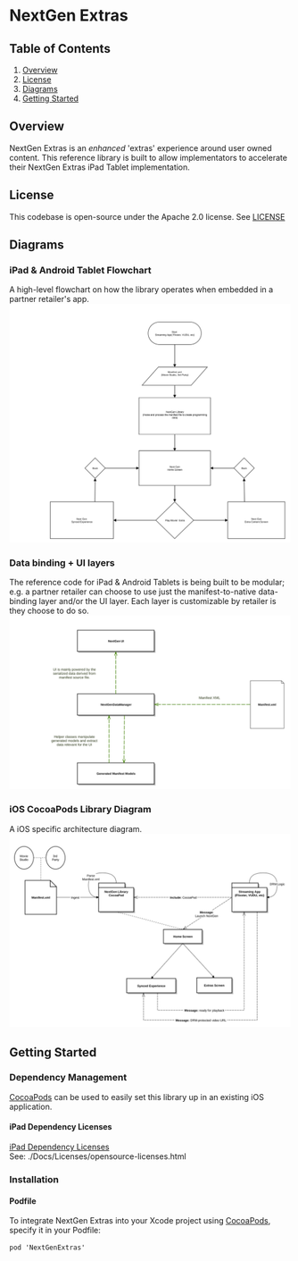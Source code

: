 # NextGen Extras

## Table of Contents
1. [Overview](#Overview)
2. [License](#License)
3. [Diagrams](#Diagrams)
4. [Getting Started](#Getting-Started)


## Overview
NextGen Extras is an _enhanced_ 'extras' experience around user owned content. This reference library is built to allow implementators to accelerate their NextGen Extras iPad Tablet implementation.

## License
This codebase is open-source under the Apache 2.0 license. See [LICENSE](LICENSE)

## Diagrams
### iPad & Android Tablet Flowchart
A high-level flowchart on how the library operates when embedded in a partner retailer's app.
![Architectural Flowchart](./Docs/NextGen_Flowchart.svg?raw=true)

### Data binding + UI layers
The reference code for iPad & Android Tablets is being built to be modular; e.g. a partner retailer can choose to use just the manifest-to-native data-binding layer and/or the UI layer. Each layer is customizable by retailer is they choose to do so.
![Architectural Layers](./Docs/NextGen_Data_and_UI_Layers.svg?raw=true)

### iOS CocoaPods Library Diagram
A iOS specific architecture diagram.
![iOS Architecture Diagram](./Docs/NextGen_iOS_Library_Diagram.svg?raw=true)

## Getting Started
### Dependency Management
[CocoaPods](https://guides.cocoapods.org/using/getting-started.html) can be used to easily set this library up in an existing iOS application.

#### iPad Dependency Licenses
[iPad Dependency Licenses](./Docs/Licenses/opensource-licenses.html)  
See: ./Docs/Licenses/opensource-licenses.html

### Installation
#### Podfile
To integrate NextGen Extras into your Xcode project using [CocoaPods](https://guides.cocoapods.org/using/getting-started.html), specify it in your Podfile:
```
pod 'NextGenExtras'
```